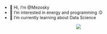 - 👋 Hi, I’m @Mezosky
- 👀 I’m interested in energy and programming :D
- 🌱 I’m currently learning about Data Science

<p align="center">
  <img src="https://media.tenor.com/images/5e43669b9573fea08ede20a5bbbbe2df/tenor.gif">
</p>

